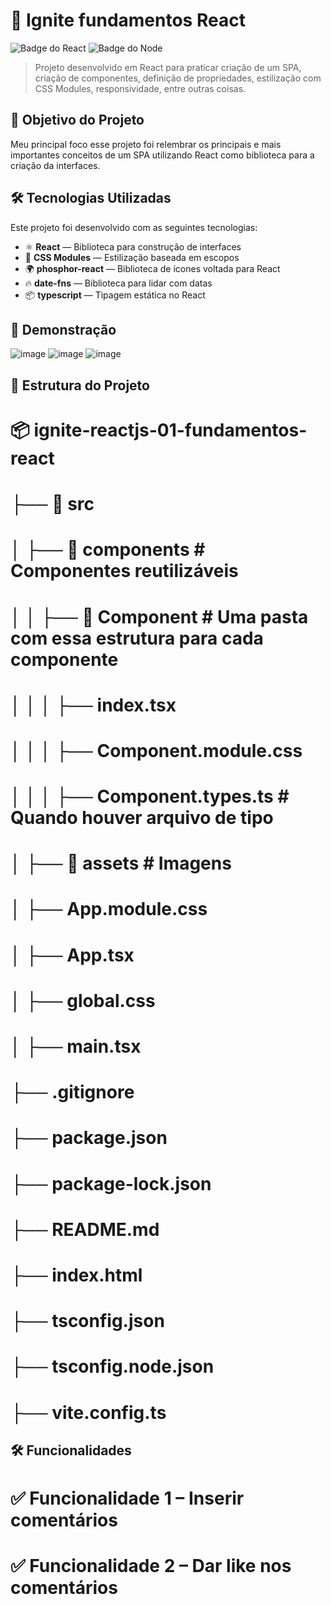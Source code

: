 # 🚀 Ignite fundamentos React

![Badge do React](https://img.shields.io/badge/React-18.2.0-blue.svg) ![Badge do Node](https://img.shields.io/badge/Node.js-18.0.0-green.svg)

> Projeto desenvolvido em React para praticar criação de um SPA, criação de componentes, definição de propriedades, estilização com CSS Modules, responsividade, entre outras coisas.

## 🎯 Objetivo do Projeto
Meu principal foco esse projeto foi relembrar os principais e mais importantes conceitos de um SPA utilizando React como biblioteca para a criação da interfaces.

## 🛠️ Tecnologias Utilizadas
Este projeto foi desenvolvido com as seguintes tecnologias:

- ⚛️ **React** — Biblioteca para construção de interfaces
- 🎨  **CSS Modules** — Estilização baseada em escopos
- 🌍 **phosphor-react** — Biblioteca de ícones voltada para React
- 🔥 **date-fns** — Biblioteca para lidar com datas
- 📦 **typescript** — Tipagem estática no React

## 📸 Demonstração
![image](https://github.com/user-attachments/assets/50d02080-132b-4ef5-a06a-59a4b83dff99)
![image](https://github.com/user-attachments/assets/4503835b-ab9c-4a2f-8ffe-392342c621d2)
![image](https://github.com/user-attachments/assets/3599202a-90ae-483e-9384-d7c169f7604e)

## 📂 Estrutura do Projeto

# 📦 ignite-reactjs-01-fundamentos-react
# ├── 📂 src
# │   ├── 📂 components  # Componentes reutilizáveis
# │   │   ├── 📂 Component   # Uma pasta com essa estrutura para cada componente
# │   │   │   ├── index.tsx
# │   │   │   ├── Component.module.css
# │   │   │   ├── Component.types.ts  # Quando houver arquivo de tipo
# │   ├── 📂 assets      # Imagens
# │   ├── App.module.css
# │   ├── App.tsx
# │   ├── global.css
# │   ├── main.tsx
# ├── .gitignore
# ├── package.json
# ├── package-lock.json
# ├── README.md
# ├── index.html
# ├── tsconfig.json
# ├── tsconfig.node.json
# ├── vite.config.ts

## 🛠️ Funcionalidades
# ✅ Funcionalidade 1 – Inserir comentários
# ✅ Funcionalidade 2 – Dar like nos comentários
